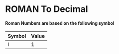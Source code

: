 # ROMAN To Decimal

#### Roman Numbers are based on the following symbol
| Symbol | Value |
| ------ | ------ |
| I | 1 |